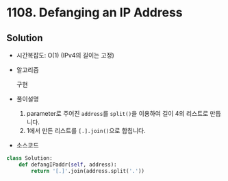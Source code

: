# 1108. Defanging an IP Address

## Solution

- 시간복잡도: O(1) (IPv4의 길이는 고정)

- 알고리즘

  구현

- 풀이설명

  1. parameter로 주어진 `address`를 `split()`을 이용하여 길이 4의 리스트로 만듭니다.
  2. 1에서 만든 리스트를 `[.].join()`으로 합칩니다.

- 소스코드

```python
class Solution:
    def defangIPaddr(self, address):
        return '[.]'.join(address.split('.'))
```

